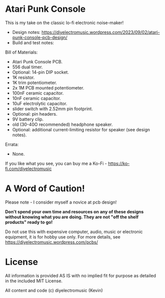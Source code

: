# Atari Punk Console

This is my take on the classic lo-fi electronic noise-maker!

- Design notes: https://diyelectromusic.wordpress.com/2023/09/02/atari-punk-console-pcb-design/
- Build and test notes: 

Bill of Materials:
- Atari Punk Console PCB.
- 556 dual timer.
- Optional: 14-pin DIP socket.
- 1K resistor.
- 1K trim potentiometer.
- 2x 1M PCB mounted potentiometer.
- 100nF ceramic capacitor.
- 10nF ceramic capacitor.
- 10uF electrolytic capacitor.
- slider switch with 2.52mm pin footprint.
- Optional: pin headers.
- 9V battery clip.
- old (30-40O recommended) headphone speaker.
- Optional: additional current-limiting resistor for speaker (see design notes).

Errata:
- None.

If you like what you see, you can buy me a Ko-Fi - https://ko-fi.com/diyelectromusic

#  A Word of Caution!

Please note - I consider myself a novice at pcb design!

**Don't spend your own time and resources on any of these designs without knowing what you are doing.  They are not "off the shelf products" ready to go!**

Do not use this with expensive computer, audio, music or electronic equipment, it is for hobby use only.  For more details, see https://diyelectromusic.wordpress.com/pcbs/

# License

All information is provided AS IS with no implied fit for purpose as detailed in the included MIT License.

All content and code (c) diyelectromusic (Kevin)
